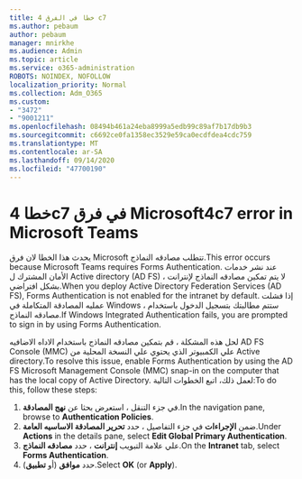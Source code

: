 ```yaml
---
title: خطا في الفرق 4 c7
ms.author: pebaum
author: pebaum
manager: mnirkhe
ms.audience: Admin
ms.topic: article
ms.service: o365-administration
ROBOTS: NOINDEX, NOFOLLOW
localization_priority: Normal
ms.collection: Adm_O365
ms.custom:
- "3472"
- "9001211"
ms.openlocfilehash: 08494b461a24eba8999a5edb99c89af7b17db9b3
ms.sourcegitcommit: c6692ce0fa1358ec3529e59ca0ecdfdea4cdc759
ms.translationtype: MT
ms.contentlocale: ar-SA
ms.lasthandoff: 09/14/2020
ms.locfileid: "47700190"
---
```

# <a name="4c7-error-in-microsoft-teams"></a><span data-ttu-id="bde13-102">خطا 4c7 في فرق Microsoft</span><span class="sxs-lookup"><span data-stu-id="bde13-102">4c7 error in Microsoft Teams</span></span>

<span data-ttu-id="bde13-103">يحدث هذا الخطا لان فرق Microsoft تتطلب مصادقه النماذج.</span><span class="sxs-lookup"><span data-stu-id="bde13-103">This error occurs because Microsoft Teams requires Forms Authentication.</span></span> <span data-ttu-id="bde13-104">عند نشر خدمات الأمان المشترك ل Active directory (AD FS) ، لا يتم تمكين مصادقه النماذج لإنترانت بشكل افتراضي.</span><span class="sxs-lookup"><span data-stu-id="bde13-104">When you deploy Active Directory Federation Services (AD FS), Forms Authentication is not enabled for the intranet by default.</span></span> <span data-ttu-id="bde13-105">إذا فشلت عمليه المصادقة المتكاملة في Windows ، ستتم مطالبتك بتسجيل الدخول باستخدام مصادقه النماذج.</span><span class="sxs-lookup"><span data-stu-id="bde13-105">If Windows Integrated Authentication fails, you are prompted to sign in by using Forms Authentication.</span></span>

<span data-ttu-id="bde13-106">لحل هذه المشكلة ، قم بتمكين مصادقه النماذج باستخدام الاداه الاضافيه AD FS Console (MMC) علي الكمبيوتر الذي يحتوي علي النسخة المحلية من Active directory.</span><span class="sxs-lookup"><span data-stu-id="bde13-106">To resolve this issue, enable Forms Authentication by using the AD FS Microsoft Management Console (MMC) snap-in on the computer that has the local copy of Active Directory.</span></span> <span data-ttu-id="bde13-107">لعمل ذلك، اتبع الخطوات التالية:</span><span class="sxs-lookup"><span data-stu-id="bde13-107">To do this, follow these steps:</span></span> 

1. <span data-ttu-id="bde13-108">في جزء التنقل ، استعرض بحثا عن **نهج المصادقة**.</span><span class="sxs-lookup"><span data-stu-id="bde13-108">In the navigation pane, browse to **Authentication Policies**.</span></span>
2. <span data-ttu-id="bde13-109">ضمن **الإجراءات** في جزء التفاصيل ، حدد **تحرير المصادقة الاساسيه العامة**.</span><span class="sxs-lookup"><span data-stu-id="bde13-109">Under **Actions** in the details pane, select **Edit Global Primary Authentication**.</span></span>
3. <span data-ttu-id="bde13-110">علي علامة التبويب **إنترانت** ، حدد **مصادقه النماذج**.</span><span class="sxs-lookup"><span data-stu-id="bde13-110">On the **Intranet** tab, select **Forms Authentication**.</span></span>
4. <span data-ttu-id="bde13-111">حدد **موافق** (أو **تطبيق**).</span><span class="sxs-lookup"><span data-stu-id="bde13-111">Select **OK** (or **Apply**).</span></span>